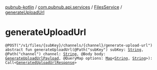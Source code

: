 [pubnub-kotlin](../../index.md) / [com.pubnub.api.services](../index.md) / [FilesService](index.md) / [generateUploadUrl](./generate-upload-url.md)

# generateUploadUrl

`@POST("/v1/files/{subKey}/channels/{channel}/generate-upload-url") abstract fun generateUploadUrl(@Path("subKey") subKey: `[`String`](https://kotlinlang.org/api/latest/jvm/stdlib/kotlin/-string/index.html)`, @Path("channel") channel: `[`String`](https://kotlinlang.org/api/latest/jvm/stdlib/kotlin/-string/index.html)`, @Body body: `[`GenerateUploadUrlPayload`](../../com.pubnub.api.models.server.files/-generate-upload-url-payload/index.md)`, @QueryMap options: `[`Map`](https://kotlinlang.org/api/latest/jvm/stdlib/kotlin.collections/-map/index.html)`<`[`String`](https://kotlinlang.org/api/latest/jvm/stdlib/kotlin/-string/index.html)`, `[`String`](https://kotlinlang.org/api/latest/jvm/stdlib/kotlin/-string/index.html)`>): Call<`[`GeneratedUploadUrlResponse`](../../com.pubnub.api.models.server.files/-generated-upload-url-response/index.md)`>`
